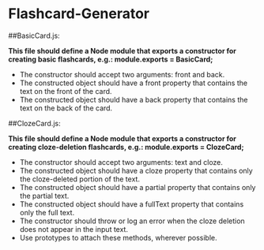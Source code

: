# Flashcard-Generator

##BasicCard.js:

**This file should define a Node module that exports a constructor for creating basic flashcards, e.g.: module.exports = BasicCard;**
- The constructor should accept two arguments: front and back.
- The constructed object should have a front property that contains the text on the front of the card.
- The constructed object should have a back property that contains the text on the back of the card.

##ClozeCard.js:

**This file should define a Node module that exports a constructor for creating cloze-deletion flashcards, e.g.: module.exports = ClozeCard;**
- The constructor should accept two arguments: text and cloze.
- The constructed object should have a cloze property that contains only the cloze-deleted portion of the text.
- The constructed object should have a partial property that contains only the partial text.
- The constructed object should have a fullText property that contains only the full text.
- The constructor should throw or log an error when the cloze deletion does not appear in the input text.
- Use prototypes to attach these methods, wherever possible.
